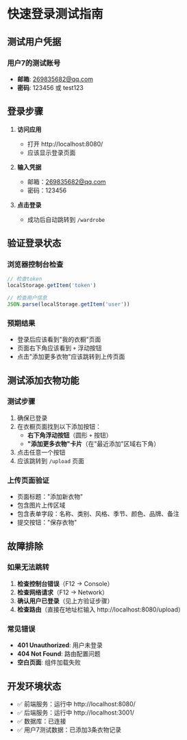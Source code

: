 # 快速登录测试指南

## 测试用户凭据

### 用户7的测试账号
- **邮箱**: 269835682@qq.com
- **密码**: 123456 或 test123

## 登录步骤

1. **访问应用**
   - 打开 http://localhost:8080/
   - 应该显示登录页面

2. **输入凭据**
   - 邮箱：269835682@qq.com
   - 密码：123456

3. **点击登录**
   - 成功后自动跳转到 `/wardrobe`

## 验证登录状态

### 浏览器控制台检查
```javascript
// 检查token
localStorage.getItem('token')

// 检查用户信息
JSON.parse(localStorage.getItem('user'))
```

### 预期结果
- 登录后应该看到"我的衣橱"页面
- 页面右下角应该看到 `+` 浮动按钮
- 点击"添加更多衣物"应该跳转到上传页面

## 测试添加衣物功能

### 测试步骤
1. 确保已登录
2. 在衣橱页面找到以下添加按钮：
   - **右下角浮动按钮**（圆形 `+` 按钮）
   - **"添加更多衣物"卡片**（在"最近添加"区域右下角）
3. 点击任意一个按钮
4. 应该跳转到 `/upload` 页面

### 上传页面验证
- 页面标题："添加新衣物"
- 包含图片上传区域
- 包含表单字段：名称、类别、风格、季节、颜色、品牌、备注
- 提交按钮："保存衣物"

## 故障排除

### 如果无法跳转
1. **检查控制台错误**（F12 → Console）
2. **检查网络请求**（F12 → Network）
3. **确认用户已登录**（见上方验证步骤）
4. **检查路由**（直接在地址栏输入 http://localhost:8080/upload）

### 常见错误
- **401 Unauthorized**: 用户未登录
- **404 Not Found**: 路由配置问题
- **空白页面**: 组件加载失败

## 开发环境状态
- ✅ 前端服务：运行中 http://localhost:8080/
- ✅ 后端服务：运行中 http://localhost:3001/
- ✅ 数据库：已连接
- ✅ 用户7测试数据：已添加3条衣物记录